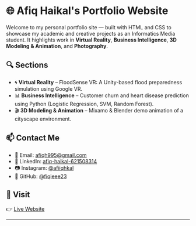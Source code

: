 # 🌐 Afiq Haikal's Portfolio Website

Welcome to my personal portfolio site — built with HTML and CSS to showcase my academic and creative projects as an Informatics Media student. It highlights work in **Virtual Reality**, **Business Intelligence**, **3D Modeling & Animation**, and **Photography**.

## 🔍 Sections

- 🌀 **Virtual Reality** – FloodSense VR: A Unity-based flood preparedness simulation using Google VR.
- 📊 **Business Intelligence** – Customer churn and heart disease prediction using Python (Logistic Regression, SVM, Random Forest).
- 🎬 **3D Modeling & Animation** – Mixamo & Blender demo animation of a cityscape environment.

## 📫 Contact Me

- 📧 Email: [afiqh995@gmail.com](mailto:afiqh995@gmail.com)
- 💼 LinkedIn: [afiq-haikal-621508314](https://www.linkedin.com/in/afiq-haikal-621508314/)
- 📷 Instagram: [@afiiqhkal](https://www.instagram.com/afiiqhkal/)
- 🐙 GitHub: [@fiqieee23](https://github.com/fiqieee23)

## 🔗 Visit

👉 [Live Website](https://fiqieee23.github.io)

---

